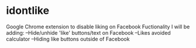 # idontlike
Google Chrome extension to disable liking on Facebook
Fuctionality I will be adding:
–Hide/unhide 'like' buttons/text on Facebook
–Likes avoided calculator
–Hiding like buttons outside of Facebook
